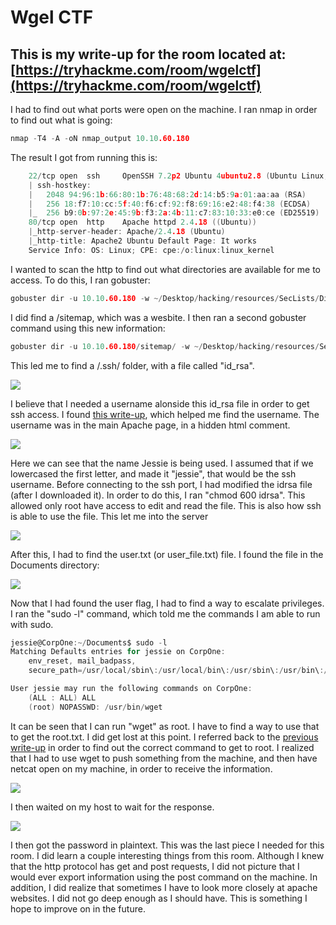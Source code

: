 # Wgel CTF

## This is my write-up for the room located at: [https://tryhackme.com/room/wgelctf](https://tryhackme.com/room/wgelctf)

I had to find out what ports were open on the machine. I ran nmap in order to find out what is going:

```c
nmap -T4 -A -oN nmap_output 10.10.60.180
```

The result I got from running this is:

```c
    22/tcp open  ssh     OpenSSH 7.2p2 Ubuntu 4ubuntu2.8 (Ubuntu Linux; protocol 2.0)
    | ssh-hostkey: 
    |   2048 94:96:1b:66:80:1b:76:48:68:2d:14:b5:9a:01:aa:aa (RSA)
    |   256 18:f7:10:cc:5f:40:f6:cf:92:f8:69:16:e2:48:f4:38 (ECDSA)
    |_  256 b9:0b:97:2e:45:9b:f3:2a:4b:11:c7:83:10:33:e0:ce (ED25519)
    80/tcp open  http    Apache httpd 2.4.18 ((Ubuntu))
    |_http-server-header: Apache/2.4.18 (Ubuntu)
    |_http-title: Apache2 Ubuntu Default Page: It works
    Service Info: OS: Linux; CPE: cpe:/o:linux:linux_kernel
```

I wanted to scan the http to find out what directories are available for me to access. To do this, I ran gobuster:

```c
gobuster dir -u 10.10.60.180 -w ~/Desktop/hacking/resources/SecLists/Discovery/Web-Content/directory-list-2.3-small.txt -t 30
```

I did find a /sitemap, which was a wesbite. I then ran a second gobuster command using this new information:

```c
gobuster dir -u 10.10.60.180/sitemap/ -w ~/Desktop/hacking/resources/SecLists/Discovery/Web-Content/directory-list-2.3-small.txt -t 30
```

This led me to find a /.ssh/ folder, with a file called "id\_rsa".

![](../../.gitbook/assets/screenshot-2021-03-10-152802.png)

I believe that I needed a username alonside this id\_rsa file in order to get ssh access. I found [this write-up](https://github.com/DiracSpace/Penetration-Testing-Walkthoughs/tree/main/WgelCTF), which helped me find the username. The username was in the main Apache page, in a hidden html comment.

![](../../.gitbook/assets/screenshot-2021-03-10-152922.png)

Here we can see that the name Jessie is being used. I assumed that if we lowercased the first letter, and made it "jessie", that would be the ssh username. Before connecting to the ssh port, I had modified the idrsa file \(after I downloaded it\). In order to do this, I ran "chmod 600 idrsa". This allowed only root have access to edit and read the file. This is also how ssh is able to use the file. This let me into the server

![](../../.gitbook/assets/pasted-image-20210310153146.png)

After this, I had to find the user.txt \(or user\_file.txt\) file. I found the file in the Documents directory:

![](../../.gitbook/assets/screenshot-2021-03-10-153301.png)

Now that I had found the user flag, I had to find a way to escalate privileges. I ran the "sudo -l" command, which told me the commands I am able to run with sudo.

```c
jessie@CorpOne:~/Documents$ sudo -l
Matching Defaults entries for jessie on CorpOne:
    env_reset, mail_badpass,
    secure_path=/usr/local/sbin\:/usr/local/bin\:/usr/sbin\:/usr/bin\:/sbin\:/bin\:/snap/bin

User jessie may run the following commands on CorpOne:
    (ALL : ALL) ALL
    (root) NOPASSWD: /usr/bin/wget
```

It can be seen that I can run "wget" as root. I have to find a way to use that to get the root.txt. I did get lost at this point. I referred back to the [previous write-up](https://github.com/DiracSpace/Penetration-Testing-Walkthoughs/tree/main/WgelCTF) in order to find out the correct command to get to root. I realized that I had to use wget to push something from the machine, and then have netcat open on my machine, in order to receive the information.

![](../../.gitbook/assets/pasted-image-20210310153708.png)

I then waited on my host to wait for the response.

![](../../.gitbook/assets/screenshot-2021-03-10-153730.png)

I then got the password in plaintext. This was the last piece I needed for this room. I did learn a couple interesting things from this room. Although I knew that the http protocol has get and post requests, I did not picture that I would ever export information using the post command on the machine. In addition, I did realize that sometimes I have to look more closely at apache websites. I did not go deep enough as I should have. This is something I hope to improve on in the future.

